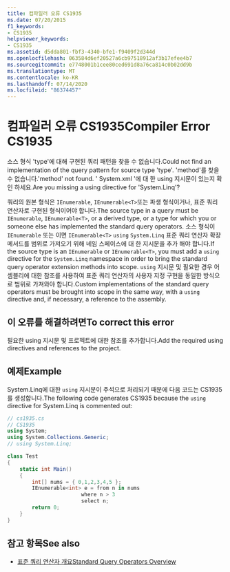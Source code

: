 ```yaml
---
title: 컴파일러 오류 CS1935
ms.date: 07/20/2015
f1_keywords:
- CS1935
helpviewer_keywords:
- CS1935
ms.assetid: d5dda801-fbf3-4340-bfe1-f9409f2d344d
ms.openlocfilehash: 063584d6ef20527a6cb97518912af3b17efee4b7
ms.sourcegitcommit: e7748001b1cee80ced691d8a76ca814c0b02dd9b
ms.translationtype: MT
ms.contentlocale: ko-KR
ms.lasthandoff: 07/14/2020
ms.locfileid: "86374457"
---
```

# <a name="compiler-error-cs1935"></a><span data-ttu-id="59c47-102">컴파일러 오류 CS1935</span><span class="sxs-lookup"><span data-stu-id="59c47-102">Compiler Error CS1935</span></span>

<span data-ttu-id="59c47-103">소스 형식 'type'에 대해 구현된 쿼리 패턴을 찾을 수 없습니다.</span><span class="sxs-lookup"><span data-stu-id="59c47-103">Could not find an implementation of the query pattern for source type 'type'.</span></span> <span data-ttu-id="59c47-104">'method'를 찾을 수 없습니다.</span><span class="sxs-lookup"><span data-stu-id="59c47-104">'method' not found.</span></span> <span data-ttu-id="59c47-105">' System.xml '에 대 한 using 지시문이 있는지 확인 하세요.</span><span class="sxs-lookup"><span data-stu-id="59c47-105">Are you missing a using directive for 'System.Linq'?</span></span>

<span data-ttu-id="59c47-106">쿼리의 원본 형식은 `IEnumerable`, `IEnumerable<T>`또는 파생 형식이거나, 표준 쿼리 연산자로 구현된 형식이어야 합니다.</span><span class="sxs-lookup"><span data-stu-id="59c47-106">The source type in a query must be `IEnumerable`, `IEnumerable<T>`, or a derived type, or a type for which you or someone else has implemented the standard query operators.</span></span> <span data-ttu-id="59c47-107">소스 형식이 `IEnumerable` 또는 이면 `IEnumerable<T>` `using` `System.Linq` 표준 쿼리 연산자 확장 메서드를 범위로 가져오기 위해 네임 스페이스에 대 한 지시문을 추가 해야 합니다.</span><span class="sxs-lookup"><span data-stu-id="59c47-107">If the source type is an `IEnumerable` or `IEnumerable<T>`, you must add a `using` directive for the `System.Linq` namespace in order to bring the standard query operator extension methods into scope.</span></span> <span data-ttu-id="59c47-108">`using` 지시문 및 필요한 경우 어셈블리에 대한 참조를 사용하여 표준 쿼리 연산자의 사용자 지정 구현을 동일한 방식으로 범위로 가져와야 합니다.</span><span class="sxs-lookup"><span data-stu-id="59c47-108">Custom implementations of the standard query operators must be brought into scope in the same way, with a `using` directive and, if necessary, a reference to the assembly.</span></span>

## <a name="to-correct-this-error"></a><span data-ttu-id="59c47-109">이 오류를 해결하려면</span><span class="sxs-lookup"><span data-stu-id="59c47-109">To correct this error</span></span>

<span data-ttu-id="59c47-110">필요한 using 지시문 및 프로젝트에 대한 참조를 추가합니다.</span><span class="sxs-lookup"><span data-stu-id="59c47-110">Add the required using directives and references to the project.</span></span>

## <a name="example"></a><span data-ttu-id="59c47-111">예제</span><span class="sxs-lookup"><span data-stu-id="59c47-111">Example</span></span>

<span data-ttu-id="59c47-112">System.Linq에 대한 `using` 지시문이 주석으로 처리되기 때문에 다음 코드는 CS1935를 생성합니다.</span><span class="sxs-lookup"><span data-stu-id="59c47-112">The following code generates CS1935 because the `using` directive for System.Linq is commented out:</span></span>

```csharp
// cs1935.cs
// CS1935
using System;
using System.Collections.Generic;
// using System.Linq;

class Test
{
    static int Main()
    {
        int[] nums = { 0,1,2,3,4,5 };
        IEnumerable<int> e = from n in nums
                        where n > 3
                        select n;
        return 0;
    }
}
```

## <a name="see-also"></a><span data-ttu-id="59c47-113">참고 항목</span><span class="sxs-lookup"><span data-stu-id="59c47-113">See also</span></span>

- [<span data-ttu-id="59c47-114">표준 쿼리 연산자 개요</span><span class="sxs-lookup"><span data-stu-id="59c47-114">Standard Query Operators Overview</span></span>](../programming-guide/concepts/linq/standard-query-operators-overview.md)
